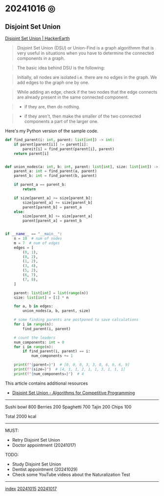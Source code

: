 <head><meta name="viewport" content="width=device-width, initial-scale=1.0, user-scalable=yes" /><meta charset="UTF-8"></head>

# 20241016 ◎

## Disjoint Set Union

[Disjoint Set Union | HackerEarth](https://www.hackerearth.com/practice/notes/abhinav92003/disjoint-set-union/)

> Disjoint Set Union (DSU) or Union-Find is a graph algorithmm that is very useful in situations when you have to determine the connected components in a graph.

> The basic idea behind DSU is the following:

> Initially, all nodes are isolated i.e. there are no edges in the graph. We add edges to the graph one by one.

> While adding an edge, check if the two nodes that the edge connects are already present in the same connected component.

> - if they are, then do nothing.

> - if they aren't, then make the smaller of the two connected components a part of the larger one.

Here\'s my Python version of the sample code.

```python
def find_parent(i: int, parent: list[int]) -> int:
    if parent[parent[i]] != parent[i]:
        pareit[i] = find_parent(parent[i], parent)
    return parent[i]


def union_nodes(a: int, b: int, parent: list[int], size: list[int]) -> None:
    parent_a: int = find_parent(a, parent)
    parent_b: int = find_parent(b, parent)

    if parent_a == parent_b:
        return

    if size[parent_a] >= size[parent_b]:
        size[parent_a] += size[parent_b]
        parent[parent_b] = parent_a
    else:
        size[parent_b] += size[parent_a]
        parent[parent_a] = parent_b


if __name__ == "__main__":
    n = 10  # num of nodes
    m = 7  # num of edges
    edges = [
        (0, 1),
        (0, 2),
        (1, 2),
        (3, 4),
        (5, 2),
        (6, 7),
        (7, 8),
    ]

    parent: list[int] = list(range(n))
    size: list[int] = [1] * n

    for a, b in edges:
        union_nodes(a, b, parent, size)

    # some finding parents are postponed to save calculations
    for i in range(n):
        find_parent(i, parent)

    # count the leaders
    num_components: int = 0
    for i in range(n):
        if find_parent(i, parent) == i:
            num_components += 1

    print(f"{parent=}")  # [0, 0, 0, 3, 3, 0, 6, 6, 6, 9]
    print(f"{size=}")  # [4, 1, 1, 2, 1, 1, 3, 1, 1, 1]
    print(f"{num_components=}")  # 4
```

This article contains additional resources

- [Disjoint Set Union - Algorithms for Competitive Programming](https://cp-algorithms.com/data_structures/disjoint_set_union.html)

---

Sushi bowl 800
Berries 200
Spaghetti 700
Tajin 200
Chips 100

Total 2000 kcal

---

MUST:

- Retry Disjoint Set Union
- Doctor appointment (20241017)

TODO:

- Study Disjoint Set Union
- Dentist appointment (20241029)
- Check some YouTube videos about the Naturalization Test

---

[index](../../index.html)
[20241015](20241015.html)
[20241017](20241017.html)
